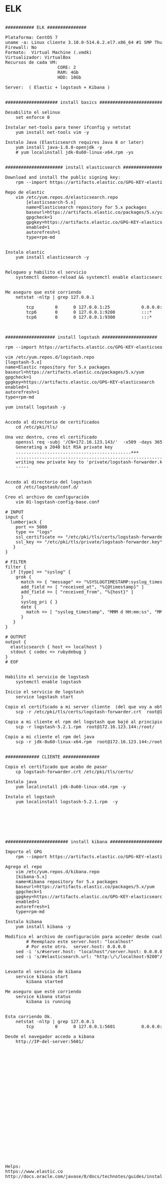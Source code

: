 # ELK
<pre>

########### ELK ###############

Plataforma: CentOS 7
uname -a: Linux cliente 3.10.0-514.6.2.el7.x86_64 #1 SMP Thu Feb 23 03:04:39 UTC 2017 x86_64 x86_64 x86_64 GNU/Linux
Firewall: No
Formato:  Virtual Machine (.vmdk)
Virtualizador: VirtualBox
Recursos de cada VM:
					CORE: 2
					RAM: 4Gb
					HDD: 10Gb

Server:  ( Elastic + logstash + Kibana )


#################### install basics ##########################

Desabilito el selinux
	set enforce 0

Instalar net-tools para tener ifconfig y netstat
	yum install net-tools vim -y 

Instalo Java (Elasticsearch requires Java 8 or later)
	yum install java-1.8.0-openjdk -y
	# yum localinstall jdk-8u60-linux-x64.rpm -ys


###################### install elasticsearch #####################

Download and install the public signing key:
	rpm --import https://artifacts.elastic.co/GPG-KEY-elasticsearch

Repo de elastic
	vim /etc/yum.repos.d/elasticsearch.repo
		[elasticsearch-5.x]
		name=Elasticsearch repository for 5.x packages
		baseurl=https://artifacts.elastic.co/packages/5.x/yum
		gpgcheck=1
		gpgkey=https://artifacts.elastic.co/GPG-KEY-elasticsearch
		enabled=1
		autorefresh=1
		type=rpm-md


Instalo elastic
	yum install elasticsearch -y 


Relogueo y habilito el servicio
	systemctl daemon-reload && systemctl enable elasticsearch.service && service elasticsearch restart


Me aseguro que esté corriendo
	netstat -nltp | grep 127.0.0.1

		tcp        0      0 127.0.0.1:25            0.0.0.0:*               LISTEN      1493/master         
		tcp6       0      0 127.0.0.1:9200          :::*                    LISTEN      883/java            
		tcp6       0      0 127.0.0.1:9300          :::*                    LISTEN      883/java



################### install logstash #####################

rpm --import https://artifacts.elastic.co/GPG-KEY-elasticsearch

vim /etc/yum.repos.d/logstash.repo
[logstash-5.x]
name=Elastic repository for 5.x packages
baseurl=https://artifacts.elastic.co/packages/5.x/yum
gpgcheck=1
gpgkey=https://artifacts.elastic.co/GPG-KEY-elasticsearch
enabled=1
autorefresh=1
type=rpm-md

yum install logstash -y 


Accedo al directorio de certificados
	cd /etc/pki/tls/

Una vez dentro, creo el certificado
	openssl req -subj '/CN=172.16.123.143/'  -x509 -days 3650 -batch -nodes -newkey rsa:2048 -keyout private/logstash-forwarder.key -out certs/logstash-forwarder.crt
	Generating a 2048 bit RSA private key
	............................................+++
	..........................................................................................................................+++
	writing new private key to 'private/logstash-forwarder.key'
	-----


Accedo al directorio del logstash
	cd /etc/logstash/conf.d/

Creo el archivo de configuración
	vim 01-logstash-config-base.conf	

# INPUT
input {
  lumberjack {
    port => 5000
    type => "logs"
    ssl_certificate => "/etc/pki/tls/certs/logstash-forwarder.crt"
    ssl_key => "/etc/pki/tls/private/logstash-forwarder.key"
   }
}

# FILTER
filter {
  if [type] == "syslog" {
    grok {
      match => { "message" => "%SYSLOGTIMESTAMP:syslog_timestamp} %{SYSLOGHOST:syslog_hostname} %{DATA:syslog_program}(?:\[%{POSINT:syslog_pid}\])?: %{GREEDYDATA:syslog_message}" }
      add_field => [ "received_at", "%{@timestamp}" ]
      add_field => [ "received_from", "%{host}" ]
      }
      syslog_pri { }
      date {
        match => [ "syslog_timestamp", "MMM d HH:mm:ss", "MMM dd HH:mm:ss" ]
      }
   }
}

# OUTPUT
output {
  elasticsearch { host => localhost }
  stdout { codec => rubydebug }
}
# EOF


Habilito el servicio de logstash
	systemctl enable logstash

Inicio el servicio de logstash
	service logstash start

Copio el certificado a mi server cliente  (del que voy a obtener logs)
	scp -r /etc/pki/tls/certs/logstash-forwarder.crt  root@172.16.123.144:/root/

Copio a mi cliente el rpm del logstash que bajé al principio
	scp -r logstash-5.2.1.rpm  root@172.16.123.144:/root/

Copio a mi cliente el rpm del java
	scp -r jdk-8u60-linux-x64.rpm  root@172.16.123.144:/root/


############# CLIENTE ##############

Copio el certificado que acabo de pasar
	cp logstash-forwarder.crt /etc/pki/tls/certs/

Instalo java
	yum localinstall jdk-8u60-linux-x64.rpm -y

Instalo el logstash
	yum localinstall logstash-5.2.1.rpm  -y 







######################## install kibana #######################

Importo el GPG
	rpm --import https://artifacts.elastic.co/GPG-KEY-elasticsearch

Agrego el repo
	vim /etc/yum.repos.d/kibana.repo
	[kibana-5.x]
	name=Kibana repository for 5.x packages
	baseurl=https://artifacts.elastic.co/packages/5.x/yum
	gpgcheck=1
	gpgkey=https://artifacts.elastic.co/GPG-KEY-elasticsearch
	enabled=1
	autorefresh=1
	type=rpm-md

Instalo kibana
	yum install kibana -y

Modifico el archivo de configuración para acceder desde cualquier host
		# Reemplazo este server.host: "localhost"  
		# Por este otro.  server.host: 0.0.0.0        
	sed -i 's/#server.host: "localhost"/server.host: 0.0.0.0/g' /etc/kibana/kibana.yml
	sed -i 's/#elasticsearch.url: "http:\/\/localhost:9200"/elasticsearch.url: "http:\/\/172.16.123.145:9200"/g' /etc/kibana/kibana.yml


Levanto el servicio de kibana
	service kibana start
		kibana started

Me aseguro que esté corriendo
	service kibana status
		kibana is running


Esta corriendo Ok.
	netstat -nltp | grep 127.0.0.1     
		tcp        0      0 127.0.0.1:5601          0.0.0.0:*               LISTEN      2274/node  

Desde el navegador accedo a kibana
	http://IP-del-server:5601/
























Helps:
https://www.elastic.co
http://docs.oracle.com/javase/8/docs/technotes/guides/install/linux_jdk.html#BJFJHFDD
</pre>
